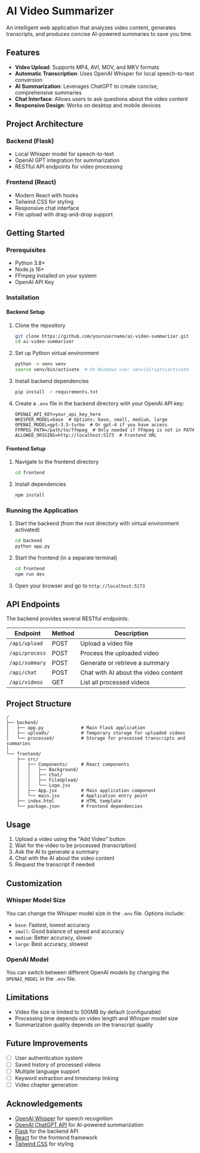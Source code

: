 # AI Video Summarizer

An intelligent web application that analyzes video content, generates transcripts, and produces concise AI-powered summaries to save you time.

## Features

- **Video Upload**: Supports MP4, AVI, MOV, and MKV formats
- **Automatic Transcription**: Uses OpenAI Whisper for local speech-to-text conversion
- **AI Summarization**: Leverages ChatGPT to create concise, comprehensive summaries
- **Chat Interface**: Allows users to ask questions about the video content
- **Responsive Design**: Works on desktop and mobile devices

## Project Architecture

### Backend (Flask)
- Local Whisper model for speech-to-text
- OpenAI GPT integration for summarization
- RESTful API endpoints for video processing

### Frontend (React)
- Modern React with hooks
- Tailwind CSS for styling
- Responsive chat interface
- File upload with drag-and-drop support

## Getting Started

### Prerequisites

- Python 3.8+ 
- Node.js 16+
- FFmpeg installed on your system
- OpenAI API Key

### Installation

#### Backend Setup

1. Clone the repository
   ```bash
   git clone https://github.com/yourusername/ai-video-summarizer.git
   cd ai-video-summarizer
   ```

2. Set up Python virtual environment
   ```bash
   python -m venv venv
   source venv/bin/activate  # On Windows use: venv\Scripts\activate
   ```

3. Install backend dependencies
   ```bash
   pip install -r requirements.txt
   ```

4. Create a `.env` file in the backend directory with your OpenAI API key:
   ```
   OPENAI_API_KEY=your_api_key_here
   WHISPER_MODEL=base  # Options: base, small, medium, large
   OPENAI_MODEL=gpt-3.5-turbo  # Or gpt-4 if you have access
   FFMPEG_PATH=/path/to/ffmpeg  # Only needed if FFmpeg is not in PATH
   ALLOWED_ORIGINS=http://localhost:5173  # Frontend URL
   ```

#### Frontend Setup

1. Navigate to the frontend directory
   ```bash
   cd frontend
   ```

2. Install dependencies
   ```bash
   npm install
   ```

### Running the Application

1. Start the backend (from the root directory with virtual environment activated)
   ```bash
   cd backend
   python app.py
   ```

2. Start the frontend (in a separate terminal)
   ```bash
   cd frontend
   npm run dev
   ```

3. Open your browser and go to `http://localhost:5173`

## API Endpoints

The backend provides several RESTful endpoints:

| Endpoint         | Method | Description                               |
|------------------|--------|-------------------------------------------|
| `/api/upload`    | POST   | Upload a video file                       |
| `/api/process`   | POST   | Process the uploaded video                |
| `/api/summary`   | POST   | Generate or retrieve a summary            |
| `/api/chat`      | POST   | Chat with AI about the video content      |
| `/api/videos`    | GET    | List all processed videos                 |

## Project Structure

```
/
├── backend/
│   ├── app.py              # Main Flask application
│   ├── uploads/            # Temporary storage for uploaded videos
│   └── processed/          # Storage for processed transcripts and summaries
│
└── frontend/
    ├── src/
    │   ├── Components/     # React components
    │   │   ├── Background/
    │   │   ├── Chat/
    │   │   ├── FileUpload/
    │   │   └── Logo.jsx
    │   ├── App.jsx         # Main application component
    │   └── main.jsx        # Application entry point
    ├── index.html          # HTML template
    └── package.json        # Frontend dependencies
```

## Usage

1. Upload a video using the "Add Video" button
2. Wait for the video to be processed (transcription)
3. Ask the AI to generate a summary
4. Chat with the AI about the video content
5. Request the transcript if needed

## Customization

### Whisper Model Size

You can change the Whisper model size in the `.env` file. Options include:
- `base`: Fastest, lowest accuracy
- `small`: Good balance of speed and accuracy
- `medium`: Better accuracy, slower
- `large`: Best accuracy, slowest

### OpenAI Model

You can switch between different OpenAI models by changing the `OPENAI_MODEL` in the `.env` file.

## Limitations

- Video file size is limited to 500MB by default (configurable)
- Processing time depends on video length and Whisper model size
- Summarization quality depends on the transcript quality

## Future Improvements

- [ ] User authentication system
- [ ] Saved history of processed videos
- [ ] Multiple language support
- [ ] Keyword extraction and timestamp linking
- [ ] Video chapter generation

## Acknowledgements

- [OpenAI Whisper](https://github.com/openai/whisper) for speech recognition
- [OpenAI ChatGPT API](https://platform.openai.com/) for AI-powered summarization
- [Flask](https://flask.palletsprojects.com/) for the backend API
- [React](https://reactjs.org/) for the frontend framework
- [Tailwind CSS](https://tailwindcss.com/) for styling
